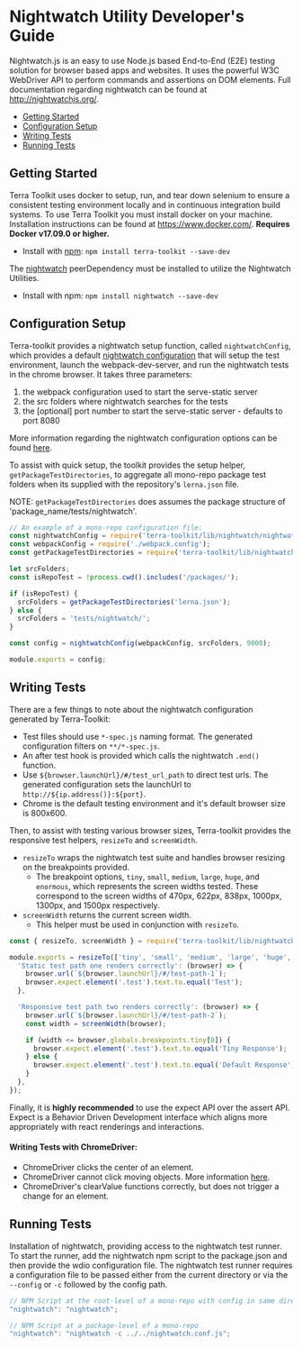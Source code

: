 # Nightwatch Utility Developer's Guide

Nightwatch.js is an easy to use Node.js based End-to-End (E2E) testing solution for browser based apps and websites. It uses the powerful W3C WebDriver API to perform commands and assertions on DOM elements. Full documentation regarding nightwatch can be found at http://nightwatchjs.org/.

- [Getting Started](#getting-started)
- [Configuration Setup](#configuration-setup)
- [Writing Tests](#writing-tests)
- [Running Tests](#running-tests)

## Getting Started
Terra Toolkit uses docker to setup, run, and tear down selenium to ensure a consistent testing environment locally and in continuous integration build systems. To use Terra Toolkit you must install docker on your machine. Installation instructions can be found at https://www.docker.com/.  **Requires Docker v17.09.0 or higher.**

- Install with [npm](https://www.npmjs.com): `npm install terra-toolkit --save-dev`

The [nightwatch](https://www.npmjs.com/package/nightwatch) peerDependency must be installed to utilize the Nightwatch Utilities.

- Install with npm: `npm install nightwatch --save-dev`

## Configuration Setup

Terra-toolkit provides a nightwatch setup function, called `nightwatchConfig`, which provides a default [nightwatch configuration](https://github.com/cerner/terra-toolkit/blob/master/src/nightwatch/nightwatch.config.js) that will setup the test environment, launch the webpack-dev-server, and run the nightwatch tests in the chrome browser. It takes three parameters:

1. the webpack configuration used to start the serve-static server
2. the src folders where nightwatch searches for the tests
3. the [optional] port number to start the serve-static server - defaults to port 8080

More information regarding the nightwatch configuration options can be found [here](http://nightwatchjs.org/gettingstarted#basic-settings).

To assist with quick setup, the toolkit provides the setup helper, `getPackageTestDirectories`, to aggregate all mono-repo package test folders when its supplied with the repository's `lerna.json` file.

NOTE: `getPackageTestDirectories` does assumes the package structure of 'package_name/tests/nightwatch'.

```javascript
// An example of a mono-repo configuration file:
const nightwatchConfig = require('terra-toolkit/lib/nightwatch/nightwatch.config.js').default;
const webpackConfig = require('./webpack.config');
const getPackageTestDirectories = require('terra-toolkit/lib/nightwatch/setup-helper.js').getPackageTestDirectories;

let srcFolders;
const isRepoTest = !process.cwd().includes('/packages/');

if (isRepoTest) {
  srcFolders = getPackageTestDirectories('lerna.json');
} else {
  srcFolders = 'tests/nightwatch/';
}

const config = nightwatchConfig(webpackConfig, srcFolders, 9000);

module.exports = config;
```

## Writing Tests

There are a few things to note about the nightwatch configuration generated by Terra-Toolkit:

- Test files should use `*-spec.js` naming format. The generated configuration filters on `**/*-spec.js`.
- An after test hook is provided which calls the nightwatch `.end()` function.
- Use `${browser.launchUrl}/#/test_url_path` to direct test urls. The generated configuration sets the launchUrl to `http://${ip.address()}:${port}`.
- Chrome is the default testing environment and it's default browser size is 800x600.

Then, to assist with testing various browser sizes, Terra-toolkit provides the responsive test helpers, `resizeTo` and `screenWidth`.
- `resizeTo` wraps the nightwatch test suite and handles browser resizing on the breakpoints provided.
    - The breakpoint options, `tiny`, `small`, `medium`, `large`, `huge`, and `enormous`, which represents the screen widths tested. These correspond to the screen widths of 470px, 622px, 838px, 1000px, 1300px, and 1500px respectively.
- `screenWidth` returns the current screen width.
    - This helper must be used in conjunction with `resizeTo`.

```javascript
const { resizeTo, screenWidth } = require('terra-toolkit/lib/nightwatch/responsive-helpers');

module.exports = resizeTo(['tiny', 'small', 'medium', 'large', 'huge', 'enormous'], {
  'Static test path one renders correctly': (browser) => {
    browser.url(`${browser.launchUrl}/#/test-path-1`);
    browser.expect.element('.test').text.to.equal('Test');
  },

  'Responsive test path two renders correctly': (browser) => {
    browser.url(`${browser.launchUrl}/#/test-path-2`);
    const width = screenWidth(browser);

    if (width <= browser.globals.breakpoints.tiny[0]) {
      browser.expect.element('.test').text.to.equal('Tiny Response');
    } else {
      browser.expect.element('.test').text.to.equal('Default Response');
    }
  },
});
```

Finally, it is **highly recommended** to use the expect API over the assert API. Expect is a Behavior Driven Development interface which aligns more appropriately with react renderings and interactions.

#### Writing Tests with ChromeDriver:
 - ChromeDriver clicks the center of an element.
 - ChromeDriver cannot click moving objects. More information [here](https://sites.google.com/a/chromium.org/chromedriver/help/clicking-issues).
 - ChromeDriver's clearValue functions correctly, but does not trigger a change for an element.

## Running Tests
Installation of nightwatch, providing access to the nightwatch test runner. To start the runner, add the nightwatch npm script to the package.json and then provide the wdio configuration file. The nightwatch test runner requires a configuration file to be passed either from the current directory or via the `--config` or `-c` followed by the config path.

```javascript
// NPM Script at the root-level of a mono-repo with config in same directory
"nightwatch": "nightwatch";

// NPM Script at a package-level of a mono-repo
"nightwatch": "nightwatch -c ../../nightwatch.conf.js";
```
